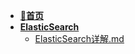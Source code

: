 - [**📖首页**](/README.md)
- [**ElasticSearch**](/搜索引擎/ElasticSearch/README.md)
    - [ElasticSearch详解.md](/搜索引擎/ElasticSearch/ElasticSearch详解.md)
